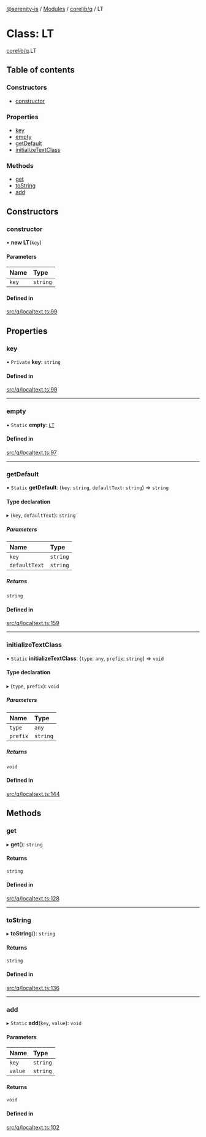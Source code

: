 [@serenity-is](../README.md) / [Modules](../modules.md) / [corelib/q](../modules/corelib_q.md) / LT

# Class: LT

[corelib/q](../modules/corelib_q.md).LT

## Table of contents

### Constructors

- [constructor](corelib_q.LT.md#constructor)

### Properties

- [key](corelib_q.LT.md#key)
- [empty](corelib_q.LT.md#empty)
- [getDefault](corelib_q.LT.md#getdefault)
- [initializeTextClass](corelib_q.LT.md#initializetextclass)

### Methods

- [get](corelib_q.LT.md#get)
- [toString](corelib_q.LT.md#tostring)
- [add](corelib_q.LT.md#add)

## Constructors

### constructor

• **new LT**(`key`)

#### Parameters

| Name | Type |
| :------ | :------ |
| `key` | `string` |

#### Defined in

[src/q/localtext.ts:99](https://github.com/serenity-is/serenity/blob/master/packages/corelib/src/q/localtext.ts#line&#x3D;99)

## Properties

### key

• `Private` **key**: `string`

#### Defined in

[src/q/localtext.ts:99](https://github.com/serenity-is/serenity/blob/master/packages/corelib/src/q/localtext.ts#line&#x3D;99)

___

### empty

▪ `Static` **empty**: [`LT`](corelib_q.LT.md)

#### Defined in

[src/q/localtext.ts:97](https://github.com/serenity-is/serenity/blob/master/packages/corelib/src/q/localtext.ts#line&#x3D;97)

___

### getDefault

▪ `Static` **getDefault**: (`key`: `string`, `defaultText`: `string`) => `string`

#### Type declaration

▸ (`key`, `defaultText`): `string`

##### Parameters

| Name | Type |
| :------ | :------ |
| `key` | `string` |
| `defaultText` | `string` |

##### Returns

`string`

#### Defined in

[src/q/localtext.ts:159](https://github.com/serenity-is/serenity/blob/master/packages/corelib/src/q/localtext.ts#line&#x3D;159)

___

### initializeTextClass

▪ `Static` **initializeTextClass**: (`type`: `any`, `prefix`: `string`) => `void`

#### Type declaration

▸ (`type`, `prefix`): `void`

##### Parameters

| Name | Type |
| :------ | :------ |
| `type` | `any` |
| `prefix` | `string` |

##### Returns

`void`

#### Defined in

[src/q/localtext.ts:144](https://github.com/serenity-is/serenity/blob/master/packages/corelib/src/q/localtext.ts#line&#x3D;144)

## Methods

### get

▸ **get**(): `string`

#### Returns

`string`

#### Defined in

[src/q/localtext.ts:128](https://github.com/serenity-is/serenity/blob/master/packages/corelib/src/q/localtext.ts#line&#x3D;128)

___

### toString

▸ **toString**(): `string`

#### Returns

`string`

#### Defined in

[src/q/localtext.ts:136](https://github.com/serenity-is/serenity/blob/master/packages/corelib/src/q/localtext.ts#line&#x3D;136)

___

### add

▸ `Static` **add**(`key`, `value`): `void`

#### Parameters

| Name | Type |
| :------ | :------ |
| `key` | `string` |
| `value` | `string` |

#### Returns

`void`

#### Defined in

[src/q/localtext.ts:102](https://github.com/serenity-is/serenity/blob/master/packages/corelib/src/q/localtext.ts#line&#x3D;102)
